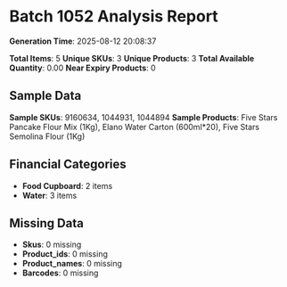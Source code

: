 # Batch 1052 Analysis Report

**Generation Time**: 2025-08-12 20:08:37

**Total Items**: 5
**Unique SKUs**: 3
**Unique Products**: 3
**Total Available Quantity**: 0.00
**Near Expiry Products**: 0

## Sample Data
**Sample SKUs**: 9160634, 1044931, 1044894
**Sample Products**: Five Stars Pancake Flour Mix (1Kg), Elano Water Carton (600ml*20), Five Stars Semolina Flour (1Kg)

## Financial Categories
- **Food Cupboard**: 2 items
- **Water**: 3 items

## Missing Data
- **Skus**: 0 missing
- **Product_ids**: 0 missing
- **Product_names**: 0 missing
- **Barcodes**: 0 missing
